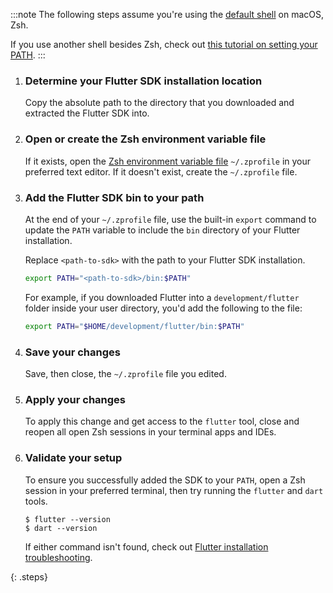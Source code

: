 :::note
The following steps assume you're
using the [default shell][zsh-mac] on macOS, Zsh.

If you use another shell besides Zsh,
check out [this tutorial on setting your PATH][other-path].
:::

 1. <h3>Determine your Flutter SDK installation location</h3>

    Copy the absolute path to the directory that you
    downloaded and extracted the Flutter SDK into.

 1. <h3>Open or create the Zsh environment variable file</h3>

    If it exists, open the [Zsh environment variable file][zsh-files]
    `~/.zprofile` in your preferred text editor.
    If it doesn't exist, create the `~/.zprofile` file.

 1. <h3>Add the Flutter SDK bin to your path</h3>

    At the end of your `~/.zprofile` file,
    use the built-in `export` command to update the `PATH` variable
    to include the `bin` directory of your Flutter installation.

    Replace `<path-to-sdk>` with the path to your Flutter SDK installation.

    ```bash
    export PATH="<path-to-sdk>/bin:$PATH"
    ```

    For example, if you downloaded Flutter into a
    `development/flutter` folder inside your user directory,
    you'd add the following to the file:

    ```bash
    export PATH="$HOME/development/flutter/bin:$PATH"
    ```

 1. <h3>Save your changes</h3>

    Save, then close, the `~/.zprofile` file you edited.

 1. <h3>Apply your changes</h3>

    To apply this change and get access to the `flutter` tool,
    close and reopen all open Zsh sessions in your terminal apps and IDEs.

 1. <h3>Validate your setup</h3>

    To ensure you successfully added the SDK to your `PATH`,
    open a Zsh session in your preferred terminal,
    then try running the `flutter` and `dart` tools.

    ```console
    $ flutter --version
    $ dart --version
    ```

    If either command isn't found,
    check out [Flutter installation troubleshooting][troubleshoot].

{: .steps}

[zsh-mac]: https://support.apple.com/en-us/102360
[zsh-files]: https://zsh.sourceforge.io/Intro/intro_3.html
[other-path]: https://www.cyberciti.biz/faq/unix-linux-adding-path/
[troubleshoot]: /install/troubleshoot
